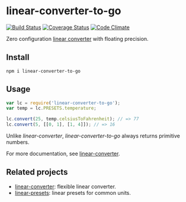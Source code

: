 # linear-converter-to-go

[![Build Status](https://travis-ci.org/javiercejudo/linear-converter-to-go.svg)](https://travis-ci.org/javiercejudo/linear-converter-to-go)
[![Coverage Status](https://coveralls.io/repos/javiercejudo/linear-converter-to-go/badge.svg?branch=master)](https://coveralls.io/r/javiercejudo/linear-converter-to-go?branch=master)
[![Code Climate](https://codeclimate.com/github/javiercejudo/linear-converter-to-go/badges/gpa.svg)](https://codeclimate.com/github/javiercejudo/linear-converter-to-go)

Zero configuration [linear converter](https://github.com/javiercejudo/linear-converter)
with floating precision.

## Install

    npm i linear-converter-to-go

## Usage

```js
var lc = require('linear-converter-to-go');
var temp = lc.PRESETS.temperature;

lc.convert(25, temp.celsiusToFahrenheit); // => 77
lc.convert(5, [[0, 1], [1, 4]]); // => 16
```

Unlike *linear-converter*, *linear-converter-to-go* always returns primitive numbers.

For more documentation, see [linear-converter](https://github.com/javiercejudo/linear-converter).

## Related projects

- [linear-converter](https://github.com/javiercejudo/linear-converter): flexible linear converter.
- [linear-presets](https://github.com/javiercejudo/linear-presets): linear presets for common units.
